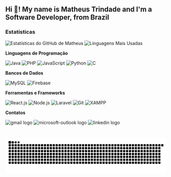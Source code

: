 <h2 align="left">Hi 👋! My name is Matheus Trindade and I'm a Software Developer, from Brazil</h2>

### Estatísticas

![Estatísticas do GitHub de Matheus](https://github-readme-stats.vercel.app/api?username=DevStrawberry&show_icons=true&theme=radical) ![Linguagens Mais Usadas](https://github-readme-stats.vercel.app/api/top-langs/?username=DevStrawberry&layout=compact&theme=radical&langs_count=10)

**Linguagens de Programação**
<p align="left"> <img src="https://img.shields.io/badge/Java-ED8B00?style=for-the-badge&logo=java&logoColor=white" alt="Java"> <img src="https://img.shields.io/badge/PHP-777BB4?style=for-the-badge&logo=php&logoColor=white" alt="PHP"> <img src="https://img.shields.io/badge/JavaScript-F7DF1E?style=for-the-badge&logo=javascript&logoColor=black" alt="JavaScript"> <img src="https://img.shields.io/badge/Python-3776AB?style=for-the-badge&logo=python&logoColor=white" alt="Python"> <img src="https://img.shields.io/badge/C-A8B9CC?style=for-the-badge&logo=c&logoColor=black" alt="C"> </p>

**Bancos de Dados**
<p align="left"> <img src="https://img.shields.io/badge/MySQL-4479A1?style=for-the-badge&logo=mysql&logoColor=white" alt="MySQL"> <img src="https://img.shields.io/badge/Firebase-FFCA28?style=for-the-badge&logo=firebase&logoColor=black" alt="Firebase"> </p>

**Ferramentas e Frameworks**
<p align="left"> <img src="https://img.shields.io/badge/React-20232A?style=for-the-badge&logo=react&logoColor=61DAFB" alt="React.js"> <img src="https://img.shields.io/badge/Node.js-339933?style=for-the-badge&logo=nodedotjs&logoColor=white" alt="Node.js"> <img src="https://img.shields.io/badge/Laravel-FF2D20?style=for-the-badge&logo=laravel&logoColor=white" alt="Laravel"> <img src="https://img.shields.io/badge/Git-F05032?style=for-the-badge&logo=git&logoColor=white" alt="Git"> <img src="https://img.shields.io/badge/XAMPP-F7620E?style=for-the-badge&logo=xampp&logoColor=white" alt="XAMPP"> </p>

**Contatos**
<div align="left">
  <img src="https://img.shields.io/static/v1?message=Gmail&logo=gmail&label=&color=D14836&logoColor=white&labelColor=&style=for-the-badge" height="35" alt="gmail logo"  />
  <img src="https://img.shields.io/static/v1?message=Outlook&logo=microsoft-outlook&label=&color=0078D4&logoColor=white&labelColor=&style=for-the-badge" height="35" alt="microsoft-outlook logo"  />
  <img src="https://img.shields.io/static/v1?message=LinkedIn&logo=linkedin&label=&color=0077B5&logoColor=white&labelColor=&style=for-the-badge" height="35" alt="linkedin logo"  />
</div>

###

<br clear="both">

<img src="https://raw.githubusercontent.com/DevStrawberry/DevStrawberry/output/snake.svg" alt="Snake animation" />

###
